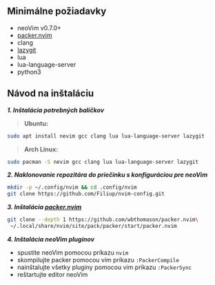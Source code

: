 [packer_link]: https://github.com/wbthomason/packer.nvim
[lazygit_link]: https://github.com/jesseduffield/Lazygit

## Minimálne požiadavky

- neoVim v0.7.0+
- [packer.nvim][packer_link]
- clang
- [lazygit][lazygit_link]
- lua
- lua-language-server
- python3

## Návod na inštaláciu

***1. Inštalácia potrebných balíčkov***
> **Ubuntu:**
```bash
sudo apt install nevim gcc clang lua lua-language-server lazygit
```

> **Arch Linux:**
```bash
sudo pacman -S nevim gcc clang lua lua-language-server lazygit
``` 

***2. Naklonovanie repozitára do priečinku s konfiguráciou pre neoVim***
```bash
mkdir -p ~/.config/nvim && cd .config/nvim
git clone https://github.com/Filiup/nvim-config.git
```

***3. Inštalácia [packer.nvim][packer_link]***
```bash
git clone --depth 1 https://github.com/wbthomason/packer.nvim\
 ~/.local/share/nvim/site/pack/packer/start/packer.nvim
```

***4. Inštalácia neoVim pluginov***

- spustite neoVim pomocou príkazu `nvim`
- skompilujte packer pomocou vim príkazu `:PackerCompile`
- nainštalujte všetky pluginy pomocou vim príkazu `:PackerSync`
- reštartujte editor neoVim


